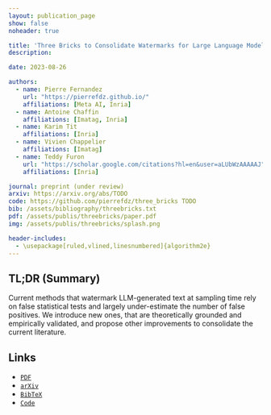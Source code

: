 ```yaml
---
layout: publication_page
show: false
noheader: true

title: 'Three Bricks to Consolidate Watermarks for Large Language Models'
description: 

date: 2023-08-26

authors:
  - name: Pierre Fernandez
    url: "https://pierrefdz.github.io/"
    affiliations: [Meta AI, Inria]
  - name: Antoine Chaffin
    affiliations: [Imatag, Inria]
  - name: Karim Tit
    affiliations: [Inria]
  - name: Vivien Chappelier
    affiliations: [Imatag]
  - name: Teddy Furon
    url: "https://scholar.google.com/citations?hl=en&user=aLUbWzAAAAAJ"
    affiliations: [Inria]

journal: preprint (under review)
arxiv: https://arxiv.org/abs/TODO
code: https://github.com/pierrefdz/three_bricks TODO
bib: /assets/bibliography/threebricks.txt
pdf: /assets/publis/threebricks/paper.pdf 
img: /assets/publis/threebricks/splash.png

header-includes:
  - \usepackage[ruled,vlined,linesnumbered]{algorithm2e}
---
```


## TL;DR (Summary)

Current methods that watermark LLM-generated text at sampling time rely on false statistical tests and largely under-estimate the number of false positives. 
We introduce new ones, that are theoretically grounded and empirically validated, and propose other improvements to consolidate the current literature.

## Links

- [`PDF`]({{page.pdf}})
- [`arXiv`]({{page.arxiv}})
- [`BibTeX`]({{page.bib}})
- [`Code`]({{page.code}})
